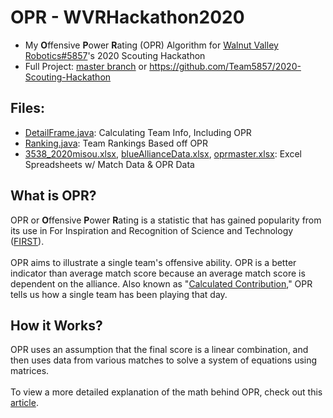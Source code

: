 # OPR - WVRHackathon2020
- My **O**ffensive **P**ower **R**ating (OPR) Algorithm for [Walnut Valley Robotics#5857](https://github.com/Team5857)'s 2020 Scouting Hackathon  
- Full Project: [master branch](https://github.com/Ericspk33/OPR-WVRHackathon2020/tree/master) or https://github.com/Team5857/2020-Scouting-Hackathon

## Files:
 - [DetailFrame.java](DetailFrame.java): Calculating Team Info, Including OPR
 - [Ranking.java](Ranking.java): Team Rankings Based off OPR
 - [3538_2020misou.xlsx](3538_2020misou.xlsx), [blueAllianceData.xlsx](blueAllianceData.xlsx), [oprmaster.xlsx](oprmaster.xlsx): Excel Spreadsheets w/ Match Data & OPR Data 

## What is OPR?
OPR or **O**ffensive **P**ower **R**ating is a statistic that has gained popularity from its use in For Inspiration and Recognition of Science and Technology ([FIRST](https://www.firstinspires.org/)).    
\
OPR aims to illustrate a single team's offensive ability. OPR is a better indicator than average match score because an average match score is dependent on the alliance. Also known as "[Calculated Contribution](https://www.youtube.com/watch?v=l8syuYnXfJg&t=409s)," OPR tells us how a single team has been playing that day. 

## How it Works?
OPR uses an assumption that the final score is a linear combination, and then uses data from various matches to solve a system of equations using matrices.  
\
To view a more detailed explanation of the math behind OPR, check out this [article](https://blog.thebluealliance.com/2017/10/05/the-math-behind-opr-an-introduction/).



